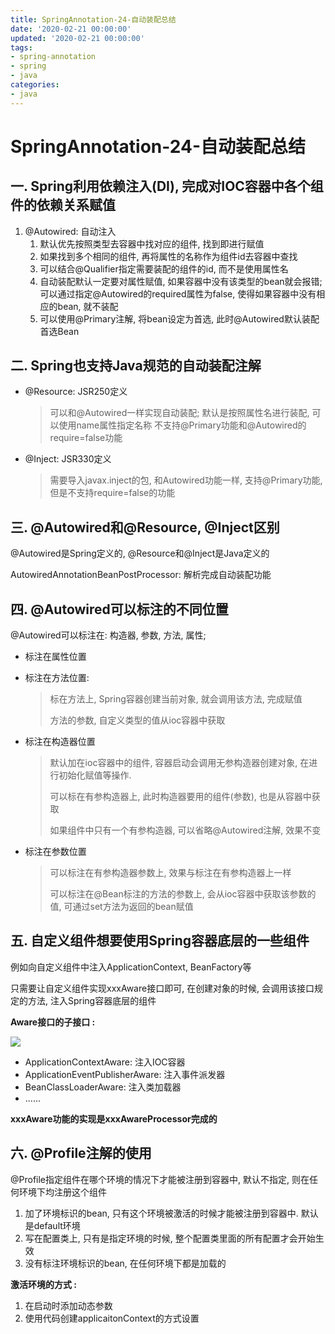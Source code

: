 ```yaml
---
title: SpringAnnotation-24-自动装配总结
date: '2020-02-21 00:00:00'
updated: '2020-02-21 00:00:00'
tags:
- spring-annotation
- spring
- java
categories:
- java
---
```


# SpringAnnotation-24-自动装配总结

## 一. Spring利用依赖注入(DI), 完成对IOC容器中各个组件的依赖关系赋值

1. @Autowired: 自动注入
   1. 默认优先按照类型去容器中找对应的组件, 找到即进行赋值
   2. 如果找到多个相同的组件, 再将属性的名称作为组件id去容器中查找
   3. 可以结合@Qualifier指定需要装配的组件的id, 而不是使用属性名
   4. 自动装配默认一定要对属性赋值, 如果容器中没有该类型的bean就会报错; 可以通过指定@Autowired的required属性为false, 使得如果容器中没有相应的bean, 就不装配
   5. 可以使用@Primary注解, 将bean设定为首选, 此时@Autowired默认装配首选Bean

## 二. Spring也支持Java规范的自动装配注解

- @Resource: JSR250定义

  > 可以和@Autowired一样实现自动装配; 默认是按照属性名进行装配, 可以使用name属性指定名称
  > 不支持@Primary功能和@Autowired的require=false功能

- @Inject: JSR330定义

  > 需要导入javax.inject的包, 和Autowired功能一样, 支持@Primary功能, 但是不支持require=false的功能

## 三. @Autowired和@Resource, @Inject区别

@Autowired是Spring定义的, @Resource和@Inject是Java定义的

AutowiredAnnotationBeanPostProcessor: 解析完成自动装配功能

## 四. @Autowired可以标注的不同位置

@Autowired可以标注在: 构造器, 参数, 方法, 属性;

- 标注在属性位置

- 标注在方法位置:

  > 标在方法上, Spring容器创建当前对象, 就会调用该方法, 完成赋值
  >
  > 方法的参数, 自定义类型的值从ioc容器中获取

- 标注在构造器位置

  > 默认加在ioc容器中的组件, 容器启动会调用无参构造器创建对象, 在进行初始化赋值等操作.
  >
  > 可以标在有参构造器上, 此时构造器要用的组件(参数), 也是从容器中获取
  >
  > 如果组件中只有一个有参构造器, 可以省略@Autowired注解, 效果不变

- 标注在参数位置

  > 可以标注在有参构造器参数上, 效果与标注在有参构造器上一样
  >
  > 可以标注在@Bean标注的方法的参数上, 会从ioc容器中获取该参数的值, 可通过set方法为返回的bean赋值

## 五. 自定义组件想要使用Spring容器底层的一些组件

例如向自定义组件中注入ApplicationContext, BeanFactory等

只需要让自定义组件实现xxxAware接口即可, 在创建对象的时候, 会调用该接口规定的方法, 注入Spring容器底层的组件

**Aware接口的子接口 :**

![](https://gitee.com/swang-harbin/pic-bed/raw/master/images/2021/20210116002846.png)

- ApplicationContextAware: 注入IOC容器
- ApplicationEventPublisherAware: 注入事件派发器
- BeanClassLoaderAware: 注入类加载器
- ......

**xxxAware功能的实现是xxxAwareProcessor完成的**

## 六. @Profile注解的使用

@Profile指定组件在哪个环境的情况下才能被注册到容器中, 默认不指定, 则在任何环境下均注册这个组件

1. 加了环境标识的bean, 只有这个环境被激活的时候才能被注册到容器中. 默认是default环境
2. 写在配置类上, 只有是指定环境的时候, 整个配置类里面的所有配置才会开始生效
3. 没有标注环境标识的bean, 在任何环境下都是加载的

**激活环境的方式 :**

1. 在启动时添加动态参数
2. 使用代码创建applicaitonContext的方式设置
